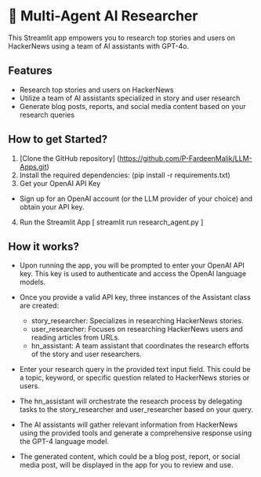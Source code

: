# 📰 Multi-Agent AI Researcher
This Streamlit app empowers you to research top stories and users on HackerNews using a team of AI assistants with GPT-4o.

## Features
* Research top stories and users on HackerNews
* Utilize a team of AI assistants specialized in story and user research
* Generate blog posts, reports, and social media content based on your research queries

## How to get Started?
1. [Clone the GitHub repository]
(https://github.com/P-FardeenMalik/LLM-Apps.git)
2. Install the required dependencies:
(pip install -r requirements.txt)
3. Get your OpenAI API Key
* Sign up for an OpenAI account (or the LLM provider of your choice) and obtain your API key.
4. Run the Streamlit App
[ streamlit run research_agent.py ]
## How it works?
* Upon running the app, you will be prompted to enter your OpenAI API key. This key is used to authenticate and access the OpenAI language models.

* Once you provide a valid API key, three instances of the Assistant class are created:

    * story_researcher: Specializes in researching HackerNews stories.
    * user_researcher: Focuses on researching HackerNews users and reading articles from URLs.
    * hn_assistant: A team assistant that coordinates the research efforts of the story and user researchers.
* Enter your research query in the provided text input field. This could be a topic, keyword, or specific question related to HackerNews stories or users.

* The hn_assistant will orchestrate the research process by delegating tasks to the story_researcher and user_researcher based on your query.

* The AI assistants will gather relevant information from HackerNews using the provided tools and generate a comprehensive response using the GPT-4 language model.

* The generated content, which could be a blog post, report, or social media post, will be displayed in the app for you to review and use.